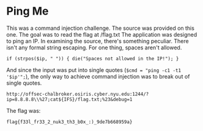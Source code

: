 # Ping Me

This was a command injection challenge. The source was provided on this one. The goal was to read the flag at /flag.txt The application was designed to ping an IP. In examining the source, there's something peculiar. There isn't any formal string escaping. For one thing, spaces aren't allowed.

`if (strpos($ip, " ")) {
die("Spaces not allowed in the IP!");
}`

And since the input was put into single quotes (`$cmd = "ping -c1 -t1 '$ip'";`), the only way to achieve command injection was to break out of single quotes.

`http://offsec-chalbroker.osiris.cyber.nyu.edu:1244/?ip=8.8.8.8\\%27;cat${IFS}/flag.txt;%23&debug=1`

The flag was:

`flag{f33l_fr33_2_nuk3_th3_b0x_:)_9de7b668959a}`
